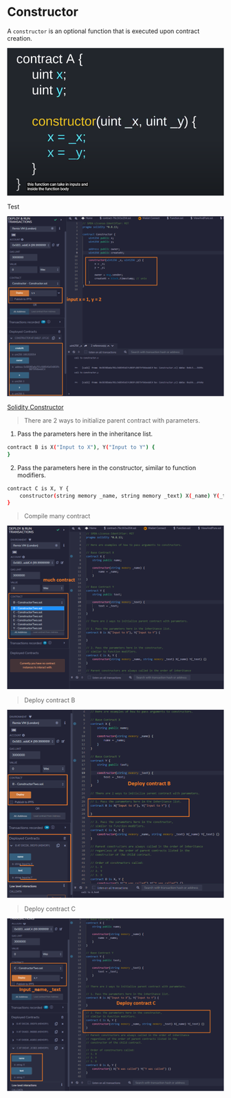 # Constructor

A `constructor` is an optional function that is executed upon contract creation.

![Constructor!](./images/constructor.png "Constructor!")

Test

![Constructor!](./images/constructor_2.png "Constructor!")

[Solidity Constructor](https://solidity-by-example.org/constructor/)

> There are 2 ways to initialize parent contract with parameters.

1. Pass the parameters here in the inheritance list.

```sh
contract B is X("Input to X"), Y("Input to Y") {
}
```

2. Pass the parameters here in the constructor, similar to function modifiers.

```sh
contract C is X, Y {
    constructor(string memory _name, string memory _text) X(_name) Y(_text) {}
}
```

> Compile many contract

![Constructor!](./images/constructor_3.png "Constructor!")

> Deploy contract B

![Constructor!](./images/constructor_4.png "Constructor!")

> Deploy contract C

![Constructor!](./images/constructor_5.png "Constructor!")
